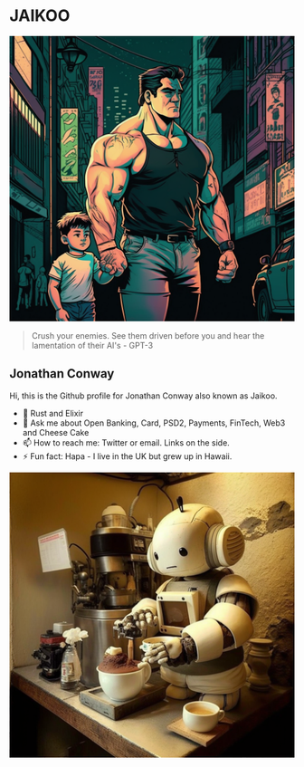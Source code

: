 # JAIKOO

![jaikoo](https://github.com/jaikoo/jaikoo/raw/master/images/jaikoo-with-clark.png)


> Crush your enemies. See them driven before you and hear the lamentation of their AI's - GPT-3

## Jonathan Conway
Hi, this is the Github profile for Jonathan Conway also known as Jaikoo. 

- 🤟 Rust and Elixir
- 💬 Ask me about Open Banking, Card, PSD2, Payments, FinTech, Web3 and Cheese Cake
- 📫 How to reach me: Twitter or email. Links on the side.
- ⚡ Fun fact: Hapa - I live in the UK but grew up in Hawaii.


![jaikoo](https://github.com/jaikoo/jaikoo/raw/master/images/cute-coffee-robot.png)


